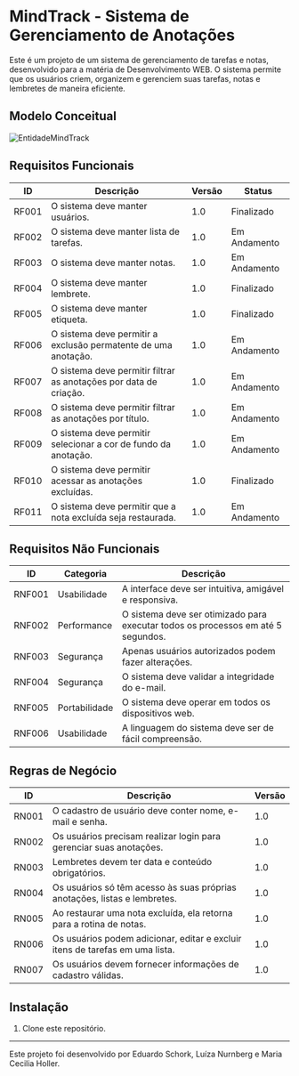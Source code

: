 # MindTrack - Sistema de Gerenciamento de Anotações

Este é um projeto de um sistema de gerenciamento de tarefas e notas, desenvolvido para a matéria de Desenvolvimento WEB. O sistema permite que os usuários criem, organizem e gerenciem suas tarefas, notas e lembretes de maneira eficiente.

## Modelo Conceitual 

![EntidadeMindTrack](https://github.com/maariaceciliaholler/MindTrack/assets/52547463/3781d9df-70aa-442d-9d82-327620d7bf8a)

## Requisitos Funcionais

| ID   | Descrição                                                | Versão | Status       |
|------|----------------------------------------------------------|--------|--------------|
| RF001| O sistema deve manter usuários.                          | 1.0    | Finalizado |
| RF002| O sistema deve manter lista de tarefas.                  | 1.0    | Em Andamento |
| RF003| O sistema deve manter notas.                             | 1.0    | Em Andamento |
| RF004| O sistema deve manter lembrete.                          | 1.0    | Finalizado |
| RF005| O sistema deve manter etiqueta.                          | 1.0    | Finalizado |
| RF006| O sistema deve permitir a exclusão permatente de uma anotação.    | 1.0    | Em Andamento |
| RF007| O sistema deve permitir filtrar as anotações por data de criação. | 1.0    | Em Andamento |
| RF008| O sistema deve permitir filtrar as anotações por título. | 1.0    | Em Andamento |
| RF009| O sistema deve permitir selecionar a cor de fundo da anotação. | 1.0    | Em Andamento |
| RF010| O sistema deve permitir acessar as anotações excluídas.  | 1.0    | Finalizado |
| RF011| O sistema deve permitir que a nota excluída seja restaurada. | 1.0    | Em Andamento |


## Requisitos Não Funcionais

| ID | Categoria | Descrição |
|----|-----------|-----------|
| RNF001 | Usabilidade | A interface deve ser intuitiva, amigável e responsiva. |
| RNF002 | Performance | O sistema deve ser otimizado para executar todos os processos em até 5 segundos. |
| RNF003 | Segurança | Apenas usuários autorizados podem fazer alterações. |
| RNF004 | Segurança | O sistema deve validar a integridade do e-mail. |
| RNF005 | Portabilidade | O sistema deve operar em todos os dispositivos web. |
| RNF006 | Usabilidade | A linguagem do sistema deve ser de fácil compreensão. |

## Regras de Negócio

| ID | Descrição | Versão |
|----|-----------|--------|
| RN001 | O cadastro de usuário deve conter nome, e-mail e senha. | 1.0 |
| RN002 | Os usuários precisam realizar login para gerenciar suas anotações. | 1.0 |
| RN003 | Lembretes devem ter data e conteúdo obrigatórios. | 1.0 |
| RN004 | Os usuários só têm acesso às suas próprias anotações, listas e lembretes. | 1.0 |
| RN005 | Ao restaurar uma nota excluída, ela retorna para a rotina de notas. | 1.0 |
| RN006 | Os usuários podem adicionar, editar e excluir itens de tarefas em uma lista. | 1.0 |
| RN007 | Os usuários devem fornecer informações de cadastro válidas. | 1.0 |

## Instalação

1. Clone este repositório.

---
Este projeto foi desenvolvido por Eduardo Schork, Luíza Nurnberg e Maria Cecilia Holler. 
